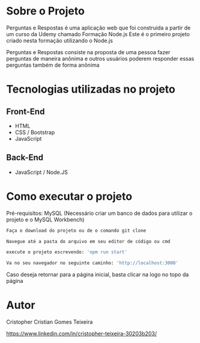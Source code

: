 # Sobre o Projeto

Perguntas e Respostas é uma aplicação web que foi construida a partir de um curso da Udemy chamado Formação Node.js
Este é o primeiro projeto criado nesta formação utilizando o Node.js

Perguntas e Respostas consiste na proposta de uma pessoa fazer perguntas de maneira anônima e outros usuários poderem responder essas perguntas também de forma anônima


# Tecnologias utilizadas no projeto
## Front-End
- HTML
- CSS / Bootstrap
- JavaScript

## Back-End
- JavaScript / Node.JS


# Como executar o projeto

Pré-requisitos: MySQL (Necessário criar um banco de dados para utilizar o projeto e o MySQL Workbench)

```bash
Faça o download do projeto ou de o comando git clone

Navegue até a pasta do arquivo em seu editor de código ou cmd

execute o projeto escrevendo: 'npm run start'

Va no seu navegador no seguinte caminho: 'http://localhost:3000'
```
Caso deseja retornar para a página inicial, basta clicar na logo no topo da página

# Autor 
Cristopher Cristian Gomes Teixeira

https://www.linkedin.com/in/cristopher-teixeira-30203b203/
